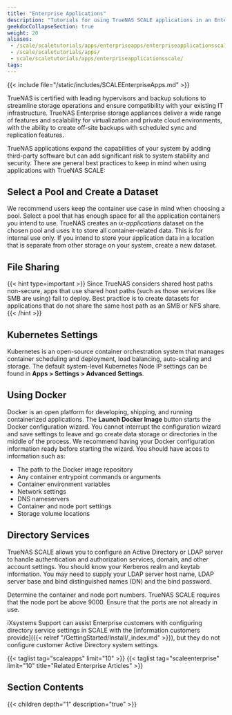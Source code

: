 ```yaml
---
title: "Enterprise Applications"
description: "Tutorials for using TrueNAS SCALE applications in an Enterprise-licensed deployment."
geekdocCollapseSection: true
weight: 20
aliases: 
 - /scale/scaletutorials/apps/enterpriseapps/enterpriseapplicationsscale/
 - /scale/scaletutorials/apps/
 - scale/scaletutorials/apps/enterpriseapplicationsscale/
tags:
---
```


{{< include file="/static/includes/SCALEEnterpriseApps.md" >}}

TrueNAS is certified with leading hypervisors and backup solutions to streamline storage operations and ensure compatibility with your existing IT infrastructure.
TrueNAS Enterprise storage appliances deliver a wide range of features and scalability for virtualization and private cloud environments, with the ability to create off-site backups with scheduled sync and replication features.

TrueNAS applications expand the capabilities of your system by adding third-party software but can add significant risk to system stability and security.
There are general best practices to keep in mind when using applications with TrueNAS SCALE:

## Select a Pool and Create a Dataset

We recommend users keep the container use case in mind when choosing a pool. Select a pool that has enough space for all the application containers you intend to use.
TrueNAS creates an *ix-applications* dataset on the chosen pool and uses it to store all container-related data. This is for internal use only.
If you intend to store your application data in a location that is separate from other storage on your system, create a new dataset.

## File Sharing

{{< hint type=important >}}
Since TrueNAS considers shared host paths non-secure, apps that use shared host paths (such as those services like SMB are using) fail to deploy.
Best practice is to create datasets for applications that do not share the same host path as an SMB or NFS share.
{{< /hint >}}

## Kubernetes Settings

Kubernetes is an open-source container orchestration system that manages container scheduling and deployment, load balancing, auto-scaling and storage.
The default system-level Kubernetes Node IP settings can be found in **Apps > Settings > Advanced Settings**.

## Using Docker

Docker is an open platform for developing, shipping, and running containerized applications.
The **Launch Docker Image** button starts the Docker configuration wizard.
You cannot interrupt the configuration wizard and save settings to leave and go create data storage or directories in the middle of the process.
We recommend having your Docker configuration information ready before starting the wizard. You should have acces to information such as:

* The path to the Docker image repository
* Any container entrypoint commands or arguments
* Container environment variables
* Network settings
* DNS nameservers
* Container and node port settings
* Storage volume locations

## Directory Services

TrueNAS SCALE allows you to configure an Active Directory or LDAP server to handle authentication and authorization services, domain, and other account settings.
You should know your Kerberos realm and keytab information. You may need to supply your LDAP server host name, LDAP server base and bind distinguished names (DN) and the bind password.

Determine the container and node port numbers. TrueNAS SCALE requires that the node port be above 9000. Ensure that the ports are not already in use.

iXsystems Support can assist Enterprise customers with configuring directory service settings in SCALE with the [information customers provide]({{< relref "/GettingStarted/Install/_index.md" >}}), but they do not configure customer Active Directory system settings.

{{< taglist tag="scaleapps" limit="10" >}}
{{< taglist tag="scaleenterprise" limit="10" title="Related Enterprise Articles" >}}

## Section Contents

{{< children depth="1" description="true" >}}
